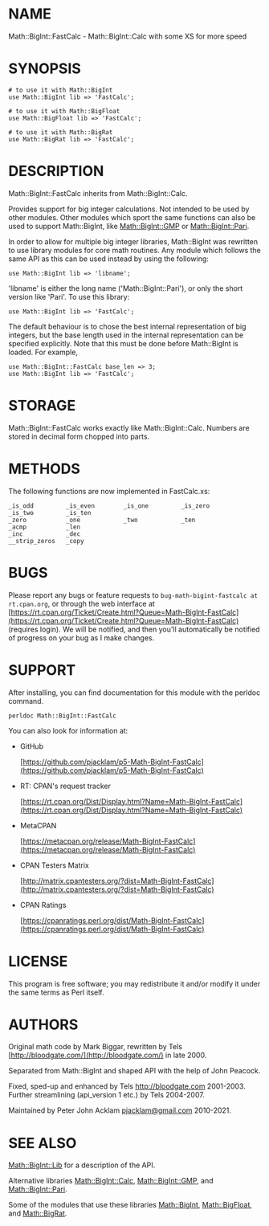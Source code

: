 # NAME

Math::BigInt::FastCalc - Math::BigInt::Calc with some XS for more speed

# SYNOPSIS

    # to use it with Math::BigInt
    use Math::BigInt lib => 'FastCalc';

    # to use it with Math::BigFloat
    use Math::BigFloat lib => 'FastCalc';

    # to use it with Math::BigRat
    use Math::BigRat lib => 'FastCalc';

# DESCRIPTION

Math::BigInt::FastCalc inherits from Math::BigInt::Calc.

Provides support for big integer calculations. Not intended to be used by
other modules. Other modules which sport the same functions can also be used
to support Math::BigInt, like [Math::BigInt::GMP](https://metacpan.org/pod/Math%3A%3ABigInt%3A%3AGMP) or [Math::BigInt::Pari](https://metacpan.org/pod/Math%3A%3ABigInt%3A%3APari).

In order to allow for multiple big integer libraries, Math::BigInt was
rewritten to use library modules for core math routines. Any module which
follows the same API as this can be used instead by using the following:

    use Math::BigInt lib => 'libname';

'libname' is either the long name ('Math::BigInt::Pari'), or only the short
version like 'Pari'. To use this library:

    use Math::BigInt lib => 'FastCalc';

The default behaviour is to chose the best internal representation of big
integers, but the base length used in the internal representation can be
specified explicitly. Note that this must be done before Math::BigInt is loaded.
For example,

    use Math::BigInt::FastCalc base_len => 3;
    use Math::BigInt lib => 'FastCalc';

# STORAGE

Math::BigInt::FastCalc works exactly like Math::BigInt::Calc. Numbers are
stored in decimal form chopped into parts.

# METHODS

The following functions are now implemented in FastCalc.xs:

    _is_odd         _is_even        _is_one         _is_zero
    _is_two         _is_ten
    _zero           _one            _two            _ten
    _acmp           _len
    _inc            _dec
    __strip_zeros   _copy

# BUGS

Please report any bugs or feature requests to
`bug-math-bigint-fastcalc at rt.cpan.org`, or through the web interface at
[https://rt.cpan.org/Ticket/Create.html?Queue=Math-BigInt-FastCalc](https://rt.cpan.org/Ticket/Create.html?Queue=Math-BigInt-FastCalc)
(requires login). We will be notified, and then you'll automatically be
notified of progress on your bug as I make changes.

# SUPPORT

After installing, you can find documentation for this module with the perldoc
command.

    perldoc Math::BigInt::FastCalc

You can also look for information at:

- GitHub

    [https://github.com/pjacklam/p5-Math-BigInt-FastCalc](https://github.com/pjacklam/p5-Math-BigInt-FastCalc)

- RT: CPAN's request tracker

    [https://rt.cpan.org/Dist/Display.html?Name=Math-BigInt-FastCalc](https://rt.cpan.org/Dist/Display.html?Name=Math-BigInt-FastCalc)

- MetaCPAN

    [https://metacpan.org/release/Math-BigInt-FastCalc](https://metacpan.org/release/Math-BigInt-FastCalc)

- CPAN Testers Matrix

    [http://matrix.cpantesters.org/?dist=Math-BigInt-FastCalc](http://matrix.cpantesters.org/?dist=Math-BigInt-FastCalc)

- CPAN Ratings

    [https://cpanratings.perl.org/dist/Math-BigInt-FastCalc](https://cpanratings.perl.org/dist/Math-BigInt-FastCalc)

# LICENSE

This program is free software; you may redistribute it and/or modify it under
the same terms as Perl itself.

# AUTHORS

Original math code by Mark Biggar, rewritten by Tels [http://bloodgate.com/](http://bloodgate.com/)
in late 2000.

Separated from Math::BigInt and shaped API with the help of John Peacock.

Fixed, sped-up and enhanced by Tels http://bloodgate.com 2001-2003.
Further streamlining (api\_version 1 etc.) by Tels 2004-2007.

Maintained by Peter John Acklam <pjacklam@gmail.com> 2010-2021.

# SEE ALSO

[Math::BigInt::Lib](https://metacpan.org/pod/Math%3A%3ABigInt%3A%3ALib) for a description of the API.

Alternative libraries [Math::BigInt::Calc](https://metacpan.org/pod/Math%3A%3ABigInt%3A%3ACalc), [Math::BigInt::GMP](https://metacpan.org/pod/Math%3A%3ABigInt%3A%3AGMP), and
[Math::BigInt::Pari](https://metacpan.org/pod/Math%3A%3ABigInt%3A%3APari).

Some of the modules that use these libraries [Math::BigInt](https://metacpan.org/pod/Math%3A%3ABigInt),
[Math::BigFloat](https://metacpan.org/pod/Math%3A%3ABigFloat), and [Math::BigRat](https://metacpan.org/pod/Math%3A%3ABigRat).
